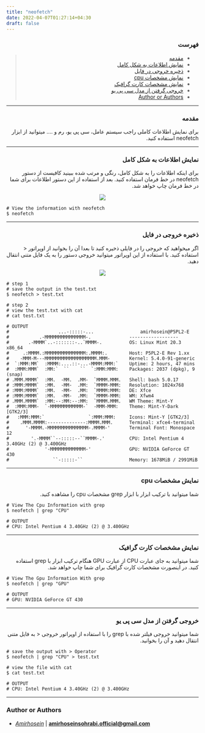 ```yaml
---
title: "neofetch"
date: 2022-04-07T01:27:14+04:30
draft: false
---
```



<div dir='rtl'>

### فهرست


> - [مقدمه](#مقدمه)
> - [نمایش اطلاعات به شکل کامل](#نمایش-اطلاعات-به-شکل-کامل)
> - [ذخیره خروجی در فایل](#ذخیره-خروجی-در-فایل)
> - [نمایش مشخصات cpu](#نمایش-مشخصات-cpu)
> - [نمایش مشخصات کارت گرافیک](#نمایش-مشخصات-کارت-گرافیک)
> - [خروجی گرفتن از مدل سی پی یو](#خروجی-گرفتن-از-مدل-سی-پی-یو)
> - [Author or Authors](#author-or-authors)
</div>

---
<div dir='rtl'>

### مقدمه
برای نمایش اطلاعات کاملی راجب سیستم عامل، سی پی یو، رم و .... میتوانید از ابزار neofetch استفاده کنید.
</div>

---
<div dir='rtl'>

### نمایش اطلاعات به شکل کامل

برای اینکه اطلاعات را به شکل کامل، رنگی و مرتب شده ببینید کافیست از دستور neofetch در خط فرمان استفاده کنید. بعد از استفاده از این دستور اطلاعات برای شما در خط فرمان چاپ خواهد شد. 

<p align="center">
 <img src="Neofetch.png"/>
</p>

</div>
    
    # View the information with neofetch
    $ neofetch


---
<div dir='rtl'>

### ذخیره خروجی در فایل
اگر میخواهید که خروجی را در فایلی ذخیره کنید تا بعدا آن را بخوانید از اوپراتور < استفاده کنید. با استفاده از این اوپراتور میتوانید خروجی دستور را به یک فایل متنی انتقال دهید.

<p align="center">
 <img src="cat neofetch.png"/>
</p>

</div>

    # step 1
    # save the output in the test.txt 
    $ neofetch > test.txt

    # step 2
    # view the test.txt with cat
    # cat test.txt

    # OUTPUT
    #                  ...-:::::-...                 amirhosein@P5PL2-E 
    #           .-MMMMMMMMMMMMMMM-.              ------------------ 
    #       .-MMMM`..-:::::::-..`MMMM-.          OS: Linux Mint 20.3 x86_64 
    #     .:MMMM.:MMMMMMMMMMMMMMM:.MMMM:.        Host: P5PL2-E Rev 1.xx 
    #    -MMM-M---MMMMMMMMMMMMMMMMMMM.MMM-       Kernel: 5.4.0-91-generic 
    #  `:MMM:MM`  :MMMM:....::-...-MMMM:MMM:`    Uptime: 2 hours, 47 mins 
    #  :MMM:MMM`  :MM:`  ``    ``  `:MMM:MMM:    Packages: 2037 (dpkg), 9 (snap) 
    # .MMM.MMMM`  :MM.  -MM.  .MM-  `MMMM.MMM.   Shell: bash 5.0.17 
    # :MMM:MMMM`  :MM.  -MM-  .MM:  `MMMM-MMM:   Resolution: 1024x768 
    # :MMM:MMMM`  :MM.  -MM-  .MM:  `MMMM:MMM:   DE: Xfce 
    # :MMM:MMMM`  :MM.  -MM-  .MM:  `MMMM-MMM:   WM: Xfwm4 
    # .MMM.MMMM`  :MM:--:MM:--:MM:  `MMMM.MMM.   WM Theme: Mint-Y 
    #  :MMM:MMM-  `-MMMMMMMMMMMM-`  -MMM-MMM:    Theme: Mint-Y-Dark [GTK2/3] 
    #   :MMM:MMM:`                `:MMM:MMM:     Icons: Mint-Y [GTK2/3] 
    #    .MMM.MMMM:--------------:MMMM.MMM.      Terminal: xfce4-terminal 
    #      '-MMMM.-MMMMMMMMMMMMMMM-.MMMM-'       Terminal Font: Monospace 12 
    #        '.-MMMM``--:::::--``MMMM-.'         CPU: Intel Pentium 4 3.40GHz (2) @ 3.400GHz 
    #             '-MMMMMMMMMMMMM-'              GPU: NVIDIA GeForce GT 430 
    #                ``-:::::-``                 Memory: 1678MiB / 2991MiB 
      
                                                           

---
<div dir='rtl'>

### نمایش مشخصات cpu
شما میتوانید با ترکیب ابزار با ابزار grep مشخصات cpu را مشاهده کنید.

</div>

    # View The Cpu Information with grep 
    $ neofetch | grep "CPU"

    # OUTPUT
    # CPU: Intel Pentium 4 3.40GHz (2) @ 3.400GHz 


---
<div dir='rtl'>

### نمایش مشخصات کارت گرافیک
شما میتوانید به جای عبارت CPU از عبارت GPU هنگام ترکیب ابزار با grep استفاده کنید. در اینصورت مشخصات کارت گرافیک برای شما چاپ خواهد شد.

</div>

    # View The Gpu Information With grep 
    $ neofetch | grep "GPU"

    # OUTPUT
    # GPU: NVIDIA GeForce GT 430 


---
<div dir='rtl'>

### خروجی گرفتن از مدل سی پی یو
شما میتوانید خروجی فیلتر شده با grep را با استفاده از اوپراتور خروجی < به فایل متنی انتقال دهید و آن را بخوانید.

</div>

    # save the output with > Operator
    $ neofetch | grep "CPU" > test.txt

    # view the file with cat
    $ cat test.txt
    
    # OUTPUT
    # CPU: Intel Pentium 4 3.40GHz (2) @ 3.400GHz 

---

### Author or Authors

- *[Amirhosein](https://github.com/amirhoseinsb)* | **<amirhoseinsohrabi.official@gmail.com>**
